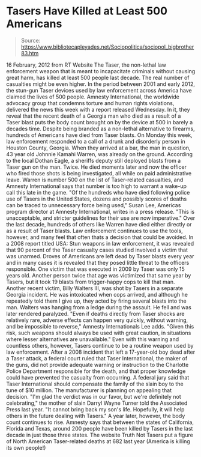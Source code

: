 # Tasers Have Killed at Least 500 Americans

> Source: https://www.bibliotecapleyades.net/Sociopolitica/sociopol_bigbrother83.htm

16 February, 2012
from
RT
Website
The Taser, the non-lethal law enforcement weapon
that is meant to incapacitate criminals without causing great harm, has
killed at least 500 people last decade. The real number of casualties might
be even higher.
In the period between 2001 and early 2012, the stun-gun Taser devices used
by law enforcement across America have claimed the lives of 500 people.
Amnesty International, the worldwide advocacy group that condemns torture
and human rights violations, delivered the news this week with a report
released Wednesday. In it, they reveal that the recent death of a Georgia
man who died as a result of a Taser blast puts the body count brought on by
the device at 500 in barely a decades time.
Despite being branded as a non-lethal alternative to firearms, hundreds of
Americans have died from Taser blasts.
On Monday this week, law enforcement responded to a call of a drunk and
disorderly person in Houston County, Georgia. When they arrived at a bar,
the man in question, 43 year old Johnnie Kamahi Warren, was already on the
ground. According to the local Dothan Eagle, a sheriffs deputy still
deployed blasts from a Taser gun on the man. Twice.
He died moments later
and now the officer who fired those shots is being investigated, all while
on paid administrative leave.
Warren is number 500 on the list of Taser-related casualties, and Amnesty
International says that number is too high to warrant a wake-up call this
late in the game.
"Of the hundreds who have died following police use of Tasers in the United
States, dozens and possibly scores of deaths can be traced to unnecessary
force being used," Susan Lee, Americas program director at Amnesty
International, writes in a press release.
"This is unacceptable, and
stricter guidelines for their use are now imperative."
Over the last decade, hundreds of others like Warren have died either
directly or as a result of Taser blasts.
Law enforcement continues to use
the tools, however, and many feel that often thats a decision that could be
avoided.
In a 2008 report titled USA: Stun weapons in law enforcement, it was
revealed that 90 percent of the Taser casualty cases studied involved a
victim that was unarmed. Droves of Americans are left dead by Taser blasts
every year and in many cases it is revealed that they posed little threat to
the officers responsible.
One victim that was executed in 2009 by Taser was only 15 years old. Another
person twice that age was victimized that same year by Tasers, but it took
19 blasts from trigger-happy cops to kill that man.
Another recent victim, Billy Walters III, was shot by Tasers in a separate
Georgia incident. He was intoxicated when cops arrived, and although he
repeatedly told them I give up, they acted by firing several blasts into
the man.
Walters was hanging from a ledge during the assault.
He fell and was later
rendered paralyzed.
"Even if deaths directly from Taser shocks are relatively rare, adverse
effects can happen very quickly, without warning, and be impossible to
reverse," Amnesty Internationals Lee adds.
"Given this risk, such weapons
should always be used with great caution, in situations where lesser
alternatives are unavailable."
Even with this warning and countless others, however, Tasers continue to be
a routine weapon used by law enforcement.
After a 2008 incident that left a
17-year-old boy dead after a Taser attack, a federal court ruled that Taser
International, the maker of the guns, did not provide adequate warning or
instruction to the Charlotte Police Department responsible for the death,
and that proper knowledge could have prevented the casualty from occurring.
A federal jury said that Taser International should compensate the family of
the slain boy to the tune of $10 million.
The manufacturer is planning on
appealing that decision.
"I'm glad the verdict was in our favor, but we're definitely not
celebrating," the mother of slain Darryl Wayne Turner told the Associated
Press last year.
"It cannot bring back my son's life. Hopefully, it will
help others in the future dealing with Tasers."
A year later, however, the body count continues to rise.
Amnesty says that between the states of California, Florida and Texas,
around 200 people have been killed by Tasers in the last decade in just
those three states.
The
website Truth
Not Tasers put a figure of
North
American Taser-related deaths at 682 last year (America is killing
its own people!)
